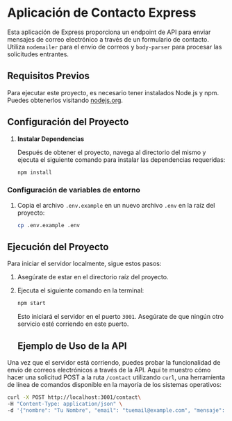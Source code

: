 # Aplicación de Contacto Express

Esta aplicación de Express proporciona un endpoint de API para enviar mensajes de correo electrónico a través de un formulario de contacto. Utiliza `nodemailer` para el envío de correos y `body-parser` para procesar las solicitudes entrantes.

## Requisitos Previos

Para ejecutar este proyecto, es necesario tener instalados Node.js y npm. Puedes obtenerlos visitando [nodejs.org](https://nodejs.org/).

## Configuración del Proyecto

1. **Instalar Dependencias**

   Después de obtener el proyecto, navega al directorio del mismo y ejecuta el siguiente comando para instalar las dependencias requeridas:

   ```bash
   npm install

### Configuración de variables de entorno

1. Copia el archivo `.env.example` en un nuevo archivo `.env` en la raíz del proyecto:

   ```bash
   cp .env.example .env

## Ejecución del Proyecto

Para iniciar el servidor localmente, sigue estos pasos:

1. Asegúrate de estar en el directorio raíz del proyecto.
2. Ejecuta el siguiente comando en la terminal:

    ```bash
    npm start
    ```

   Esto iniciará el servidor en el puerto `3001`. Asegúrate de que ningún otro servicio esté corriendo en este puerto.

   ## Ejemplo de Uso de la API

Una vez que el servidor está corriendo, puedes probar la funcionalidad de envío de correos electrónicos a través de la API. Aquí te muestro cómo hacer una solicitud POST a la ruta `/contact` utilizando `curl`, una herramienta de línea de comandos disponible en la mayoría de los sistemas operativos:

```bash
curl -X POST http://localhost:3001/contact\
-H "Content-Type: application/json" \
-d '{"nombre": "Tu Nombre", "email": "tuemail@example.com", "mensaje": "Este es un mensaje de prueba enviado desde el formulario de contacto."}'